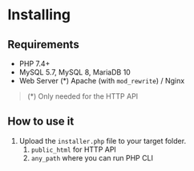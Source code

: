 # Installing

## Requirements

- PHP 7.4+
- MySQL 5.7, MySQL 8, MariaDB 10
- Web Server (*) Apache (with `mod_rewrite`) / Nginx

> (*) Only needed for the HTTP API

## How to use it

1. Upload the `installer.php` file to your target folder.
   1. `public_html` for HTTP API
   2. `any_path` where you can run PHP CLI
